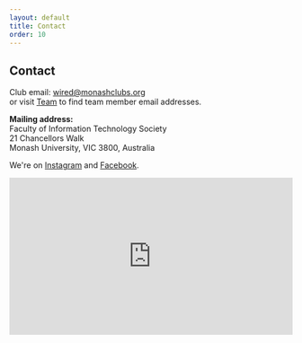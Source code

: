 ```yaml
---
layout: default
title: Contact
order: 10
---
```

## Contact
Club email: [wired@monashclubs.org](mailto:wired@monashclubs.org)  
or visit [Team](./team.md) to find team member email addresses.

**Mailing address:**  
 Faculty of Information Technology Society  
 21 Chancellors Walk  
 Monash University, VIC 3800, Australia  

<p>We&apos;re on <a href="https://www.instagram.com/wiredmonash/">Instagram</a> and <a
		href="http://facebook.com/WiredMonash">Facebook</a>.</p>
<iframe
	src="https://www.google.com/maps/embed?pb=!1m18!1m12!1m3!1d196.73665374940094!2d145.1331315792954!3d-37.91205367194786!2m3!1f0!2f0!3f0!3m2!1i1024!2i768!4f13.1!3m3!1m2!1s0x6ad66acc0a7dc339%3A0x29db470d39e34e4!2s21%20Chancellors%20Walk%2C%20Clayton%20VIC%203800!5e0!3m2!1sen!2sau!4v1594290641786!5m2!1sen!2sau"
	frameborder="0" style="width: 100%; height: 20em" allowfullscreen="" aria-hidden="false" tabindex="0"></iframe>
